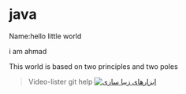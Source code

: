 # java
Name:<h>hello little world<h>
<p>i am ahmad<p>  
 <p>This world is based on two principles and two poles

> Video-lister git help
<a href="http://githup.com/"><img src="http://parstools.com/static/gif-animation/islamic/islamic-parstools-9122.gif" border="0" alt=" ابزارهای زیبا سازی" /></a>

